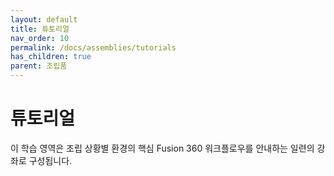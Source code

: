 ```yaml
---
layout: default
title: 튜토리얼
nav_order: 10
permalink: /docs/assemblies/tutorials
has_children: true
parent: 조립품
---
```

# 튜토리얼
이 학습 영역은 조립 상황별 환경의 핵심 Fusion 360 워크플로우를 안내하는 일련의 강좌로 구성됩니다.